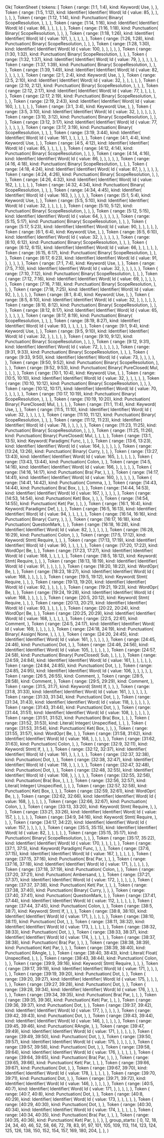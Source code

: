 Ok(
    TokenSheet {
        tokens: [
            Token {
                range: [1:1, 1:4),
                kind: Keyword(
                    Use,
                ),
            },
            Token {
                range: [1:5, 1:12),
                kind: Identifier(
                    Identifier(
                        Word(
                            Id {
                                value: 85,
                            },
                        ),
                    ),
                ),
            },
            Token {
                range: [1:12, 1:14),
                kind: Punctuation(
                    Binary(
                        ScopeResolution,
                    ),
                ),
            },
            Token {
                range: [1:14, 1:16),
                kind: Identifier(
                    Identifier(
                        Word(
                            Id {
                                value: 86,
                            },
                        ),
                    ),
                ),
            },
            Token {
                range: [1:16, 1:18),
                kind: Punctuation(
                    Binary(
                        ScopeResolution,
                    ),
                ),
            },
            Token {
                range: [1:18, 1:26),
                kind: Identifier(
                    Identifier(
                        Word(
                            Id {
                                value: 101,
                            },
                        ),
                    ),
                ),
            },
            Token {
                range: [1:26, 1:28),
                kind: Punctuation(
                    Binary(
                        ScopeResolution,
                    ),
                ),
            },
            Token {
                range: [1:28, 1:30),
                kind: Identifier(
                    Identifier(
                        Word(
                            Id {
                                value: 100,
                            },
                        ),
                    ),
                ),
            },
            Token {
                range: [1:30, 1:32),
                kind: Punctuation(
                    Binary(
                        ScopeResolution,
                    ),
                ),
            },
            Token {
                range: [1:32, 1:37),
                kind: Identifier(
                    Identifier(
                        Word(
                            Id {
                                value: 79,
                            },
                        ),
                    ),
                ),
            },
            Token {
                range: [1:37, 1:39),
                kind: Punctuation(
                    Binary(
                        ScopeResolution,
                    ),
                ),
            },
            Token {
                range: [1:39, 1:49),
                kind: Identifier(
                    Identifier(
                        Word(
                            Id {
                                value: 82,
                            },
                        ),
                    ),
                ),
            },
            Token {
                range: [2:1, 2:4),
                kind: Keyword(
                    Use,
                ),
            },
            Token {
                range: [2:5, 2:10),
                kind: Identifier(
                    Identifier(
                        Word(
                            Id {
                                value: 32,
                            },
                        ),
                    ),
                ),
            },
            Token {
                range: [2:10, 2:12),
                kind: Punctuation(
                    Binary(
                        ScopeResolution,
                    ),
                ),
            },
            Token {
                range: [2:12, 2:17),
                kind: Identifier(
                    Identifier(
                        Word(
                            Id {
                                value: 77,
                            },
                        ),
                    ),
                ),
            },
            Token {
                range: [2:17, 2:19),
                kind: Punctuation(
                    Binary(
                        ScopeResolution,
                    ),
                ),
            },
            Token {
                range: [2:19, 2:43),
                kind: Identifier(
                    Identifier(
                        Word(
                            Id {
                                value: 160,
                            },
                        ),
                    ),
                ),
            },
            Token {
                range: [3:1, 3:4),
                kind: Keyword(
                    Use,
                ),
            },
            Token {
                range: [3:5, 3:10),
                kind: Identifier(
                    Identifier(
                        Word(
                            Id {
                                value: 32,
                            },
                        ),
                    ),
                ),
            },
            Token {
                range: [3:10, 3:12),
                kind: Punctuation(
                    Binary(
                        ScopeResolution,
                    ),
                ),
            },
            Token {
                range: [3:12, 3:17),
                kind: Identifier(
                    Identifier(
                        Word(
                            Id {
                                value: 77,
                            },
                        ),
                    ),
                ),
            },
            Token {
                range: [3:17, 3:19),
                kind: Punctuation(
                    Binary(
                        ScopeResolution,
                    ),
                ),
            },
            Token {
                range: [3:19, 3:44),
                kind: Identifier(
                    Identifier(
                        Word(
                            Id {
                                value: 161,
                            },
                        ),
                    ),
                ),
            },
            Token {
                range: [4:1, 4:4),
                kind: Keyword(
                    Use,
                ),
            },
            Token {
                range: [4:5, 4:12),
                kind: Identifier(
                    Identifier(
                        Word(
                            Id {
                                value: 85,
                            },
                        ),
                    ),
                ),
            },
            Token {
                range: [4:12, 4:14),
                kind: Punctuation(
                    Binary(
                        ScopeResolution,
                    ),
                ),
            },
            Token {
                range: [4:14, 4:16),
                kind: Identifier(
                    Identifier(
                        Word(
                            Id {
                                value: 86,
                            },
                        ),
                    ),
                ),
            },
            Token {
                range: [4:16, 4:18),
                kind: Punctuation(
                    Binary(
                        ScopeResolution,
                    ),
                ),
            },
            Token {
                range: [4:18, 4:24),
                kind: Identifier(
                    Identifier(
                        Word(
                            Id {
                                value: 87,
                            },
                        ),
                    ),
                ),
            },
            Token {
                range: [4:24, 4:26),
                kind: Punctuation(
                    Binary(
                        ScopeResolution,
                    ),
                ),
            },
            Token {
                range: [4:26, 4:32),
                kind: Identifier(
                    Identifier(
                        Word(
                            Id {
                                value: 162,
                            },
                        ),
                    ),
                ),
            },
            Token {
                range: [4:32, 4:34),
                kind: Punctuation(
                    Binary(
                        ScopeResolution,
                    ),
                ),
            },
            Token {
                range: [4:34, 4:45),
                kind: Identifier(
                    Identifier(
                        Word(
                            Id {
                                value: 163,
                            },
                        ),
                    ),
                ),
            },
            Token {
                range: [5:1, 5:4),
                kind: Keyword(
                    Use,
                ),
            },
            Token {
                range: [5:5, 5:10),
                kind: Identifier(
                    Identifier(
                        Word(
                            Id {
                                value: 32,
                            },
                        ),
                    ),
                ),
            },
            Token {
                range: [5:10, 5:12),
                kind: Punctuation(
                    Binary(
                        ScopeResolution,
                    ),
                ),
            },
            Token {
                range: [5:12, 5:15),
                kind: Identifier(
                    Identifier(
                        Word(
                            Id {
                                value: 64,
                            },
                        ),
                    ),
                ),
            },
            Token {
                range: [5:15, 5:17),
                kind: Punctuation(
                    Binary(
                        ScopeResolution,
                    ),
                ),
            },
            Token {
                range: [5:17, 5:23),
                kind: Identifier(
                    Identifier(
                        Word(
                            Id {
                                value: 90,
                            },
                        ),
                    ),
                ),
            },
            Token {
                range: [6:1, 6:4),
                kind: Keyword(
                    Use,
                ),
            },
            Token {
                range: [6:5, 6:10),
                kind: Identifier(
                    Identifier(
                        Word(
                            Id {
                                value: 32,
                            },
                        ),
                    ),
                ),
            },
            Token {
                range: [6:10, 6:12),
                kind: Punctuation(
                    Binary(
                        ScopeResolution,
                    ),
                ),
            },
            Token {
                range: [6:12, 6:15),
                kind: Identifier(
                    Identifier(
                        Word(
                            Id {
                                value: 66,
                            },
                        ),
                    ),
                ),
            },
            Token {
                range: [6:15, 6:17),
                kind: Punctuation(
                    Binary(
                        ScopeResolution,
                    ),
                ),
            },
            Token {
                range: [6:17, 6:23),
                kind: Identifier(
                    Identifier(
                        Word(
                            Id {
                                value: 91,
                            },
                        ),
                    ),
                ),
            },
            Token {
                range: [7:1, 7:4),
                kind: Keyword(
                    Use,
                ),
            },
            Token {
                range: [7:5, 7:10),
                kind: Identifier(
                    Identifier(
                        Word(
                            Id {
                                value: 32,
                            },
                        ),
                    ),
                ),
            },
            Token {
                range: [7:10, 7:12),
                kind: Punctuation(
                    Binary(
                        ScopeResolution,
                    ),
                ),
            },
            Token {
                range: [7:12, 7:16),
                kind: Identifier(
                    Identifier(
                        Word(
                            Id {
                                value: 69,
                            },
                        ),
                    ),
                ),
            },
            Token {
                range: [7:16, 7:18),
                kind: Punctuation(
                    Binary(
                        ScopeResolution,
                    ),
                ),
            },
            Token {
                range: [7:18, 7:25),
                kind: Identifier(
                    Identifier(
                        Word(
                            Id {
                                value: 92,
                            },
                        ),
                    ),
                ),
            },
            Token {
                range: [8:1, 8:4),
                kind: Keyword(
                    Use,
                ),
            },
            Token {
                range: [8:5, 8:10),
                kind: Identifier(
                    Identifier(
                        Word(
                            Id {
                                value: 32,
                            },
                        ),
                    ),
                ),
            },
            Token {
                range: [8:10, 8:12),
                kind: Punctuation(
                    Binary(
                        ScopeResolution,
                    ),
                ),
            },
            Token {
                range: [8:12, 8:17),
                kind: Identifier(
                    Identifier(
                        Word(
                            Id {
                                value: 65,
                            },
                        ),
                    ),
                ),
            },
            Token {
                range: [8:17, 8:19),
                kind: Punctuation(
                    Binary(
                        ScopeResolution,
                    ),
                ),
            },
            Token {
                range: [8:19, 8:27),
                kind: Identifier(
                    Identifier(
                        Word(
                            Id {
                                value: 93,
                            },
                        ),
                    ),
                ),
            },
            Token {
                range: [9:1, 9:4),
                kind: Keyword(
                    Use,
                ),
            },
            Token {
                range: [9:5, 9:10),
                kind: Identifier(
                    Identifier(
                        Word(
                            Id {
                                value: 32,
                            },
                        ),
                    ),
                ),
            },
            Token {
                range: [9:10, 9:12),
                kind: Punctuation(
                    Binary(
                        ScopeResolution,
                    ),
                ),
            },
            Token {
                range: [9:12, 9:31),
                kind: Identifier(
                    Identifier(
                        Word(
                            Id {
                                value: 72,
                            },
                        ),
                    ),
                ),
            },
            Token {
                range: [9:31, 9:33),
                kind: Punctuation(
                    Binary(
                        ScopeResolution,
                    ),
                ),
            },
            Token {
                range: [9:33, 9:50),
                kind: Identifier(
                    Identifier(
                        Word(
                            Id {
                                value: 73,
                            },
                        ),
                    ),
                ),
            },
            Token {
                range: [9:50, 9:52),
                kind: Punctuation(
                    Binary(
                        ScopeResolution,
                    ),
                ),
            },
            Token {
                range: [9:52, 9:53),
                kind: Punctuation(
                    Binary(
                        PureClosed(
                            Mul,
                        ),
                    ),
                ),
            },
            Token {
                range: [10:1, 10:4),
                kind: Keyword(
                    Use,
                ),
            },
            Token {
                range: [10:5, 10:10),
                kind: Identifier(
                    Identifier(
                        Word(
                            Id {
                                value: 32,
                            },
                        ),
                    ),
                ),
            },
            Token {
                range: [10:10, 10:12),
                kind: Punctuation(
                    Binary(
                        ScopeResolution,
                    ),
                ),
            },
            Token {
                range: [10:12, 10:17),
                kind: Identifier(
                    Identifier(
                        Word(
                            Id {
                                value: 70,
                            },
                        ),
                    ),
                ),
            },
            Token {
                range: [10:17, 10:19),
                kind: Punctuation(
                    Binary(
                        ScopeResolution,
                    ),
                ),
            },
            Token {
                range: [10:19, 10:20),
                kind: Punctuation(
                    Binary(
                        PureClosed(
                            Mul,
                        ),
                    ),
                ),
            },
            Token {
                range: [11:1, 11:4),
                kind: Keyword(
                    Use,
                ),
            },
            Token {
                range: [11:5, 11:10),
                kind: Identifier(
                    Identifier(
                        Word(
                            Id {
                                value: 32,
                            },
                        ),
                    ),
                ),
            },
            Token {
                range: [11:10, 11:12),
                kind: Punctuation(
                    Binary(
                        ScopeResolution,
                    ),
                ),
            },
            Token {
                range: [11:12, 11:23),
                kind: Identifier(
                    Identifier(
                        Word(
                            Id {
                                value: 78,
                            },
                        ),
                    ),
                ),
            },
            Token {
                range: [11:23, 11:25),
                kind: Punctuation(
                    Binary(
                        ScopeResolution,
                    ),
                ),
            },
            Token {
                range: [11:25, 11:26),
                kind: Punctuation(
                    Binary(
                        PureClosed(
                            Mul,
                        ),
                    ),
                ),
            },
            Token {
                range: [13:1, 13:5),
                kind: Keyword(
                    Paradigm(
                        Func,
                    ),
                ),
            },
            Token {
                range: [13:6, 13:23),
                kind: Identifier(
                    Identifier(
                        Word(
                            Id {
                                value: 164,
                            },
                        ),
                    ),
                ),
            },
            Token {
                range: [13:24, 13:26),
                kind: Punctuation(
                    Binary(
                        Curry,
                    ),
                ),
            },
            Token {
                range: [13:27, 13:43),
                kind: Identifier(
                    Identifier(
                        Word(
                            Id {
                                value: 165,
                            },
                        ),
                    ),
                ),
            },
            Token {
                range: [13:43, 13:44),
                kind: Punctuation(
                    Colon,
                ),
            },
            Token {
                range: [14:5, 14:16),
                kind: Identifier(
                    Identifier(
                        Word(
                            Id {
                                value: 166,
                            },
                        ),
                    ),
                ),
            },
            Token {
                range: [14:16, 14:17),
                kind: Punctuation(
                    Bra(
                        Par,
                    ),
                ),
            },
            Token {
                range: [14:17, 14:41),
                kind: Identifier(
                    Identifier(
                        Word(
                            Id {
                                value: 160,
                            },
                        ),
                    ),
                ),
            },
            Token {
                range: [14:41, 14:42),
                kind: Punctuation(
                    Comma,
                ),
            },
            Token {
                range: [14:43, 14:44),
                kind: Punctuation(
                    Bra(
                        Box,
                    ),
                ),
            },
            Token {
                range: [14:44, 14:53),
                kind: Identifier(
                    Identifier(
                        Word(
                            Id {
                                value: 167,
                            },
                        ),
                    ),
                ),
            },
            Token {
                range: [14:53, 14:54),
                kind: Punctuation(
                    Ket(
                        Box,
                    ),
                ),
            },
            Token {
                range: [14:54, 14:55),
                kind: Punctuation(
                    Ket(
                        Par,
                    ),
                ),
            },
            Token {
                range: [16:1, 16:4),
                kind: Keyword(
                    Paradigm(
                        Def,
                    ),
                ),
            },
            Token {
                range: [16:5, 16:13),
                kind: Identifier(
                    Identifier(
                        Word(
                            Id {
                                value: 94,
                            },
                        ),
                    ),
                ),
            },
            Token {
                range: [16:14, 16:16),
                kind: Punctuation(
                    Binary(
                        Curry,
                    ),
                ),
            },
            Token {
                range: [16:17, 16:18),
                kind: Punctuation(
                    QuestionMark,
                ),
            },
            Token {
                range: [16:18, 16:28),
                kind: Identifier(
                    Identifier(
                        Word(
                            Id {
                                value: 82,
                            },
                        ),
                    ),
                ),
            },
            Token {
                range: [16:28, 16:29),
                kind: Punctuation(
                    Colon,
                ),
            },
            Token {
                range: [17:5, 17:12),
                kind: Keyword(
                    Stmt(
                        Require,
                    ),
                ),
            },
            Token {
                range: [17:13, 17:19),
                kind: Identifier(
                    Identifier(
                        Word(
                            Id {
                                value: 90,
                            },
                        ),
                    ),
                ),
            },
            Token {
                range: [17:20, 17:22),
                kind: WordOpr(
                    Be,
                ),
            },
            Token {
                range: [17:23, 17:27),
                kind: Identifier(
                    Identifier(
                        Word(
                            Id {
                                value: 168,
                            },
                        ),
                    ),
                ),
            },
            Token {
                range: [18:5, 18:12),
                kind: Keyword(
                    Stmt(
                        Require,
                    ),
                ),
            },
            Token {
                range: [18:13, 18:19),
                kind: Identifier(
                    Identifier(
                        Word(
                            Id {
                                value: 91,
                            },
                        ),
                    ),
                ),
            },
            Token {
                range: [18:20, 18:22),
                kind: WordOpr(
                    Be,
                ),
            },
            Token {
                range: [18:23, 18:27),
                kind: Identifier(
                    Identifier(
                        Word(
                            Id {
                                value: 168,
                            },
                        ),
                    ),
                ),
            },
            Token {
                range: [19:5, 19:12),
                kind: Keyword(
                    Stmt(
                        Require,
                    ),
                ),
            },
            Token {
                range: [19:13, 19:20),
                kind: Identifier(
                    Identifier(
                        Word(
                            Id {
                                value: 92,
                            },
                        ),
                    ),
                ),
            },
            Token {
                range: [19:21, 19:23),
                kind: WordOpr(
                    Be,
                ),
            },
            Token {
                range: [19:24, 19:28),
                kind: Identifier(
                    Identifier(
                        Word(
                            Id {
                                value: 168,
                            },
                        ),
                    ),
                ),
            },
            Token {
                range: [20:5, 20:12),
                kind: Keyword(
                    Stmt(
                        Require,
                    ),
                ),
            },
            Token {
                range: [20:13, 20:21),
                kind: Identifier(
                    Identifier(
                        Word(
                            Id {
                                value: 93,
                            },
                        ),
                    ),
                ),
            },
            Token {
                range: [20:22, 20:24),
                kind: WordOpr(
                    Be,
                ),
            },
            Token {
                range: [20:25, 20:29),
                kind: Identifier(
                    Identifier(
                        Word(
                            Id {
                                value: 168,
                            },
                        ),
                    ),
                ),
            },
            Token {
                range: [22:5, 22:61),
                kind: Comment,
            },
            Token {
                range: [24:5, 24:17),
                kind: Identifier(
                    Identifier(
                        Word(
                            Id {
                                value: 169,
                            },
                        ),
                    ),
                ),
            },
            Token {
                range: [24:18, 24:19),
                kind: Punctuation(
                    Binary(
                        Assign(
                            None,
                        ),
                    ),
                ),
            },
            Token {
                range: [24:20, 24:45),
                kind: Identifier(
                    Identifier(
                        Word(
                            Id {
                                value: 161,
                            },
                        ),
                    ),
                ),
            },
            Token {
                range: [24:45, 24:46),
                kind: Punctuation(
                    Dot,
                ),
            },
            Token {
                range: [24:46, 24:56),
                kind: Identifier(
                    Identifier(
                        Word(
                            Id {
                                value: 105,
                            },
                        ),
                    ),
                ),
            },
            Token {
                range: [24:57, 24:58),
                kind: Punctuation(
                    Binary(
                        PureClosed(
                            Sub,
                        ),
                    ),
                ),
            },
            Token {
                range: [24:59, 24:84),
                kind: Identifier(
                    Identifier(
                        Word(
                            Id {
                                value: 161,
                            },
                        ),
                    ),
                ),
            },
            Token {
                range: [24:84, 24:85),
                kind: Punctuation(
                    Dot,
                ),
            },
            Token {
                range: [24:85, 24:95),
                kind: Identifier(
                    Identifier(
                        Word(
                            Id {
                                value: 106,
                            },
                        ),
                    ),
                ),
            },
            Token {
                range: [26:5, 26:55),
                kind: Comment,
            },
            Token {
                range: [28:5, 28:58),
                kind: Comment,
            },
            Token {
                range: [29:5, 29:29),
                kind: Comment,
            },
            Token {
                range: [31:5, 31:7),
                kind: Keyword(
                    Stmt(
                        If,
                    ),
                ),
            },
            Token {
                range: [31:8, 31:33),
                kind: Identifier(
                    Identifier(
                        Word(
                            Id {
                                value: 161,
                            },
                        ),
                    ),
                ),
            },
            Token {
                range: [31:33, 31:34),
                kind: Punctuation(
                    Dot,
                ),
            },
            Token {
                range: [31:34, 31:43),
                kind: Identifier(
                    Identifier(
                        Word(
                            Id {
                                value: 118,
                            },
                        ),
                    ),
                ),
            },
            Token {
                range: [31:43, 31:44),
                kind: Punctuation(
                    Dot,
                ),
            },
            Token {
                range: [31:44, 31:51),
                kind: Identifier(
                    Identifier(
                        Word(
                            Id {
                                value: 108,
                            },
                        ),
                    ),
                ),
            },
            Token {
                range: [31:51, 31:52),
                kind: Punctuation(
                    Bra(
                        Box,
                    ),
                ),
            },
            Token {
                range: [31:52, 31:53),
                kind: Literal(
                    Integer(
                        Unspecified,
                    ),
                ),
            },
            Token {
                range: [31:53, 31:54),
                kind: Punctuation(
                    Ket(
                        Box,
                    ),
                ),
            },
            Token {
                range: [31:55, 31:57),
                kind: WordOpr(
                    Be,
                ),
            },
            Token {
                range: [31:58, 31:62),
                kind: Identifier(
                    Identifier(
                        Word(
                            Id {
                                value: 168,
                            },
                        ),
                    ),
                ),
            },
            Token {
                range: [31:62, 31:63),
                kind: Punctuation(
                    Colon,
                ),
            },
            Token {
                range: [32:9, 32:11),
                kind: Keyword(
                    Stmt(
                        If,
                    ),
                ),
            },
            Token {
                range: [32:12, 32:37),
                kind: Identifier(
                    Identifier(
                        Word(
                            Id {
                                value: 161,
                            },
                        ),
                    ),
                ),
            },
            Token {
                range: [32:37, 32:38),
                kind: Punctuation(
                    Dot,
                ),
            },
            Token {
                range: [32:38, 32:47),
                kind: Identifier(
                    Identifier(
                        Word(
                            Id {
                                value: 118,
                            },
                        ),
                    ),
                ),
            },
            Token {
                range: [32:47, 32:48),
                kind: Punctuation(
                    Dot,
                ),
            },
            Token {
                range: [32:48, 32:55),
                kind: Identifier(
                    Identifier(
                        Word(
                            Id {
                                value: 108,
                            },
                        ),
                    ),
                ),
            },
            Token {
                range: [32:55, 32:56),
                kind: Punctuation(
                    Bra(
                        Box,
                    ),
                ),
            },
            Token {
                range: [32:56, 32:57),
                kind: Literal(
                    Integer(
                        Unspecified,
                    ),
                ),
            },
            Token {
                range: [32:57, 32:58),
                kind: Punctuation(
                    Ket(
                        Box,
                    ),
                ),
            },
            Token {
                range: [32:59, 32:61),
                kind: WordOpr(
                    Be,
                ),
            },
            Token {
                range: [32:62, 32:66),
                kind: Identifier(
                    Identifier(
                        Word(
                            Id {
                                value: 168,
                            },
                        ),
                    ),
                ),
            },
            Token {
                range: [32:66, 32:67),
                kind: Punctuation(
                    Colon,
                ),
            },
            Token {
                range: [33:13, 33:20),
                kind: Keyword(
                    Stmt(
                        Require,
                    ),
                ),
            },
            Token {
                range: [33:21, 33:26),
                kind: Identifier(
                    Identifier(
                        Word(
                            Id {
                                value: 157,
                            },
                        ),
                    ),
                ),
            },
            Token {
                range: [34:9, 34:16),
                kind: Keyword(
                    Stmt(
                        Require,
                    ),
                ),
            },
            Token {
                range: [34:17, 34:22),
                kind: Identifier(
                    Identifier(
                        Word(
                            Id {
                                value: 157,
                            },
                        ),
                    ),
                ),
            },
            Token {
                range: [35:5, 35:15),
                kind: Identifier(
                    Identifier(
                        Word(
                            Id {
                                value: 82,
                            },
                        ),
                    ),
                ),
            },
            Token {
                range: [35:15, 35:17),
                kind: Punctuation(
                    Binary(
                        ScopeResolution,
                    ),
                ),
            },
            Token {
                range: [35:17, 35:22),
                kind: Identifier(
                    Identifier(
                        Word(
                            Id {
                                value: 170,
                            },
                        ),
                    ),
                ),
            },
            Token {
                range: [37:1, 37:5),
                kind: Keyword(
                    Paradigm(
                        Func,
                    ),
                ),
            },
            Token {
                range: [37:6, 37:15),
                kind: Identifier(
                    Identifier(
                        Word(
                            Id {
                                value: 167,
                            },
                        ),
                    ),
                ),
            },
            Token {
                range: [37:15, 37:16),
                kind: Punctuation(
                    Bra(
                        Par,
                    ),
                ),
            },
            Token {
                range: [37:16, 37:18),
                kind: Identifier(
                    Identifier(
                        Word(
                            Id {
                                value: 171,
                            },
                        ),
                    ),
                ),
            },
            Token {
                range: [37:18, 37:19),
                kind: Punctuation(
                    Colon,
                ),
            },
            Token {
                range: [37:20, 37:21),
                kind: Punctuation(
                    Ambersand,
                ),
            },
            Token {
                range: [37:21, 37:37),
                kind: Identifier(
                    Identifier(
                        Word(
                            Id {
                                value: 172,
                            },
                        ),
                    ),
                ),
            },
            Token {
                range: [37:37, 37:38),
                kind: Punctuation(
                    Ket(
                        Par,
                    ),
                ),
            },
            Token {
                range: [37:38, 37:40),
                kind: Punctuation(
                    Binary(
                        Curry,
                    ),
                ),
            },
            Token {
                range: [37:40, 37:41),
                kind: Punctuation(
                    QuestionMark,
                ),
            },
            Token {
                range: [37:41, 37:44),
                kind: Identifier(
                    Identifier(
                        Word(
                            Id {
                                value: 112,
                            },
                        ),
                    ),
                ),
            },
            Token {
                range: [37:44, 37:45),
                kind: Punctuation(
                    Colon,
                ),
            },
            Token {
                range: [38:5, 38:7),
                kind: Keyword(
                    Stmt(
                        If,
                    ),
                ),
            },
            Token {
                range: [38:8, 38:10),
                kind: Identifier(
                    Identifier(
                        Word(
                            Id {
                                value: 171,
                            },
                        ),
                    ),
                ),
            },
            Token {
                range: [38:10, 38:11),
                kind: Punctuation(
                    Dot,
                ),
            },
            Token {
                range: [38:11, 38:32),
                kind: Identifier(
                    Identifier(
                        Word(
                            Id {
                                value: 173,
                            },
                        ),
                    ),
                ),
            },
            Token {
                range: [38:32, 38:33),
                kind: Punctuation(
                    Dot,
                ),
            },
            Token {
                range: [38:33, 38:37),
                kind: Identifier(
                    Identifier(
                        Word(
                            Id {
                                value: 174,
                            },
                        ),
                    ),
                ),
            },
            Token {
                range: [38:37, 38:38),
                kind: Punctuation(
                    Bra(
                        Par,
                    ),
                ),
            },
            Token {
                range: [38:38, 38:39),
                kind: Punctuation(
                    Ket(
                        Par,
                    ),
                ),
            },
            Token {
                range: [38:39, 38:40),
                kind: Punctuation(
                    RAngle,
                ),
            },
            Token {
                range: [38:40, 38:43),
                kind: Literal(
                    Float(
                        Unspecified,
                    ),
                ),
            },
            Token {
                range: [38:43, 38:44),
                kind: Punctuation(
                    Colon,
                ),
            },
            Token {
                range: [39:9, 39:16),
                kind: Keyword(
                    Stmt(
                        Require,
                    ),
                ),
            },
            Token {
                range: [39:17, 39:19),
                kind: Identifier(
                    Identifier(
                        Word(
                            Id {
                                value: 171,
                            },
                        ),
                    ),
                ),
            },
            Token {
                range: [39:19, 39:20),
                kind: Punctuation(
                    Dot,
                ),
            },
            Token {
                range: [39:20, 39:27),
                kind: Identifier(
                    Identifier(
                        Word(
                            Id {
                                value: 175,
                            },
                        ),
                    ),
                ),
            },
            Token {
                range: [39:27, 39:28),
                kind: Punctuation(
                    Dot,
                ),
            },
            Token {
                range: [39:28, 39:34),
                kind: Identifier(
                    Identifier(
                        Word(
                            Id {
                                value: 176,
                            },
                        ),
                    ),
                ),
            },
            Token {
                range: [39:34, 39:35),
                kind: Punctuation(
                    Bra(
                        Par,
                    ),
                ),
            },
            Token {
                range: [39:35, 39:36),
                kind: Punctuation(
                    Ket(
                        Par,
                    ),
                ),
            },
            Token {
                range: [39:36, 39:37),
                kind: Punctuation(
                    Dot,
                ),
            },
            Token {
                range: [39:37, 39:42),
                kind: Identifier(
                    Identifier(
                        Word(
                            Id {
                                value: 177,
                            },
                        ),
                    ),
                ),
            },
            Token {
                range: [39:42, 39:43),
                kind: Punctuation(
                    Dot,
                ),
            },
            Token {
                range: [39:43, 39:44),
                kind: Identifier(
                    Identifier(
                        Word(
                            Id {
                                value: 146,
                            },
                        ),
                    ),
                ),
            },
            Token {
                range: [39:45, 39:46),
                kind: Punctuation(
                    RAngle,
                ),
            },
            Token {
                range: [39:47, 39:49),
                kind: Identifier(
                    Identifier(
                        Word(
                            Id {
                                value: 171,
                            },
                        ),
                    ),
                ),
            },
            Token {
                range: [39:49, 39:50),
                kind: Punctuation(
                    Dot,
                ),
            },
            Token {
                range: [39:50, 39:57),
                kind: Identifier(
                    Identifier(
                        Word(
                            Id {
                                value: 175,
                            },
                        ),
                    ),
                ),
            },
            Token {
                range: [39:57, 39:58),
                kind: Punctuation(
                    Dot,
                ),
            },
            Token {
                range: [39:58, 39:64),
                kind: Identifier(
                    Identifier(
                        Word(
                            Id {
                                value: 176,
                            },
                        ),
                    ),
                ),
            },
            Token {
                range: [39:64, 39:65),
                kind: Punctuation(
                    Bra(
                        Par,
                    ),
                ),
            },
            Token {
                range: [39:65, 39:66),
                kind: Punctuation(
                    Ket(
                        Par,
                    ),
                ),
            },
            Token {
                range: [39:66, 39:67),
                kind: Punctuation(
                    Dot,
                ),
            },
            Token {
                range: [39:67, 39:70),
                kind: Identifier(
                    Identifier(
                        Word(
                            Id {
                                value: 178,
                            },
                        ),
                    ),
                ),
            },
            Token {
                range: [39:70, 39:71),
                kind: Punctuation(
                    Dot,
                ),
            },
            Token {
                range: [39:71, 39:72),
                kind: Identifier(
                    Identifier(
                        Word(
                            Id {
                                value: 146,
                            },
                        ),
                    ),
                ),
            },
            Token {
                range: [40:5, 40:7),
                kind: Identifier(
                    Identifier(
                        Word(
                            Id {
                                value: 171,
                            },
                        ),
                    ),
                ),
            },
            Token {
                range: [40:7, 40:8),
                kind: Punctuation(
                    Dot,
                ),
            },
            Token {
                range: [40:8, 40:29),
                kind: Identifier(
                    Identifier(
                        Word(
                            Id {
                                value: 173,
                            },
                        ),
                    ),
                ),
            },
            Token {
                range: [40:29, 40:30),
                kind: Punctuation(
                    Dot,
                ),
            },
            Token {
                range: [40:30, 40:34),
                kind: Identifier(
                    Identifier(
                        Word(
                            Id {
                                value: 174,
                            },
                        ),
                    ),
                ),
            },
            Token {
                range: [40:34, 40:35),
                kind: Punctuation(
                    Bra(
                        Par,
                    ),
                ),
            },
            Token {
                range: [40:35, 40:36),
                kind: Punctuation(
                    Ket(
                        Par,
                    ),
                ),
            },
        ],
        group_starts: [
            0,
            12,
            18,
            24,
            34,
            40,
            46,
            52,
            58,
            66,
            72,
            78,
            83,
            91,
            97,
            101,
            105,
            109,
            113,
            114,
            123,
            124,
            125,
            126,
            138,
            150,
            152,
            154,
            157,
            169,
            180,
            204,
        ],
    },
)